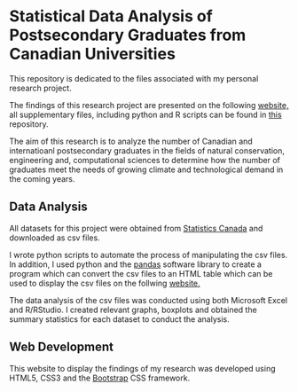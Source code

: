 # Statistical Data Analysis of Postsecondary Graduates from Canadian Universities

<p>This repository is dedicated to the files associated with my personal research project.</p>

<p>The findings of this research project are presented on the following <a target="_blank" href="https://harman-khehara.github.io/">website,</a> all supplementary files, including python and R scripts can be found in <a href="https://github.com/harman-khehara/harman-khehara.github.io">this</a> repository.</p>

<p>The aim of this research is to analyze the number of Canadian and internatioanl postsecondary graduates in the fields of natural conservation, engineering and, computational sciences to determine how the number of graduates meet the needs of growing climate and technological demand in the coming years.</p>

<h2>Data Analysis</h2>

<p>All datasets for this project were obtained from <a href="https://www150.statcan.gc.ca/t1/tbl1/en/tv.action?pid=3710002001">Statistics Canada</a> and downloaded as csv files.</p>

<p>I wrote python scripts to automate the process of manipulating the csv files. In addition, I used python and the <a href="https://pandas.pydata.org/">pandas</a> software library to create a program which can convert the csv files to an HTML table which can be used to display the csv files on the follwing <a target="_blank" href="https://harman-khehara.github.io/">website.</a></p>

<p>The data analysis of the csv files was conducted using both Microsoft Excel and R/RStudio. I created relevant graphs, boxplots and obtained the summary statistics for each dataset to conduct the analysis.</p>

<h2>Web Development</h2>

<p>This website to display the findings of my research was developed using HTML5, CSS3 and the <a href="https://getbootstrap.com/">Bootstrap</a> CSS framework.</p>



